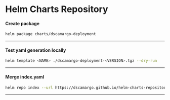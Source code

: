 # Helm Charts Repository

#### Create package

```bash
helm package charts/dscamargo-deployment
```

---

#### Test yaml generation locally

```bash
helm template <NAME> ./dscamargo-deployment-<VERSION>.tgz --dry-run
```

---

#### Merge index.yaml

```bash
helm repo index --url https://dscamargo.github.io/helm-charts-repository --merge index.yaml .
```

---
